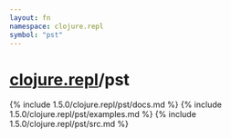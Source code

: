 ```yaml
---
layout: fn
namespace: clojure.repl
symbol: "pst"
---
```


# [clojure.repl](../)/pst

{% include 1.5.0/clojure.repl/pst/docs.md %}
{% include 1.5.0/clojure.repl/pst/examples.md %}
{% include 1.5.0/clojure.repl/pst/src.md %}

